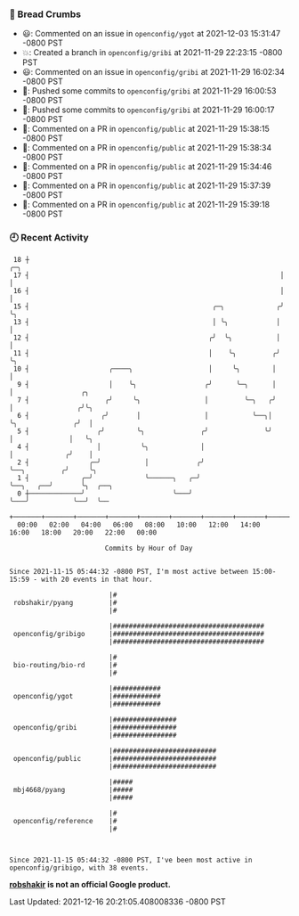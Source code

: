 ### 🍞 Bread Crumbs

 * 😃: Commented on an issue in `openconfig/ygot` at 2021-12-03 15:31:47 -0800 PST
 * 💥: Created a branch in `openconfig/gribi` at 2021-11-29 22:23:15 -0800 PST
 * 😃: Commented on an issue in `openconfig/gribi` at 2021-11-29 16:02:34 -0800 PST
 * 🚢: Pushed some commits to `openconfig/gribi` at 2021-11-29 16:00:53 -0800 PST
 * 🚢: Pushed some commits to `openconfig/gribi` at 2021-11-29 16:00:17 -0800 PST
 * 💬: Commented on a PR in  `openconfig/public` at 2021-11-29 15:38:15 -0800 PST
 * 💬: Commented on a PR in  `openconfig/public` at 2021-11-29 15:38:34 -0800 PST
 * 💬: Commented on a PR in  `openconfig/public` at 2021-11-29 15:34:46 -0800 PST
 * 💬: Commented on a PR in  `openconfig/public` at 2021-11-29 15:37:39 -0800 PST
 * 💬: Commented on a PR in  `openconfig/public` at 2021-11-29 15:39:18 -0800 PST

### 🕘 Recent Activity
```
 18 ┼                                                               ╭─╮
 17 ┤                                                               │ │
 16 ┤                                                               │ │
 15 ┤                                              ╭─╮             ╭╯ ╰╮
 13 ┤                                              │ ╰╮            │   │
 12 ┤                                             ╭╯  ╰╮           │   │
 11 ┤                                             │    ╰╮         ╭╯   ╰╮
 10 ┤                    ╭────╮                   │     ╰╮        │     │
  9 ┤                    │    ╰╮                 ╭╯      ╰─╮      │     │                 ╭╮
  7 ┤                   ╭╯     ╰╮                │         ╰─╮   ╭╯     │                ╭╯╰╮
  6 ┤                  ╭╯       │                │           ╰──╮│      ╰╮              ╭╯  │
  5 ┤                 ╭╯        ╰╮              ╭╯              ╰╯       │              │   ╰╮
  4 ┤                 │          ╰╮             │                        │             ╭╯    │
  2 ┤               ╭─╯           │            ╭╯                        ╰──╮         ╭╯     ╰╮
  1 ┤             ╭─╯             ╰──────╮   ╭─╯                            ╰──╮   ╭──╯       ╰╮  ╭──╮
  0 ┼─────────────╯                      ╰───╯                                 ╰───╯           ╰──╯  ╰──
    +───────+───────+───────+───────+───────+───────+───────+───────+───────+───────+───────+───────+────
  00:00   02:00   04:00   06:00   08:00   10:00   12:00   14:00   16:00   18:00   20:00   22:00   00:00   

						Commits by Hour of Day


Since 2021-11-15 05:44:32 -0800 PST, I'm most active between 15:00-15:59 - with 20 events in that hour.

```



```
                         |#
 robshakir/pyang         |#
                         |#

                         |######################################
 openconfig/gribigo      |######################################
                         |######################################

                         |#
 bio-routing/bio-rd      |#
                         |#

                         |############
 openconfig/ygot         |############
                         |############

                         |################
 openconfig/gribi        |################
                         |################

                         |##########################
 openconfig/public       |##########################
                         |##########################

                         |#####
 mbj4668/pyang           |#####
                         |#####

                         |#
 openconfig/reference    |#
                         |#



Since 2021-11-15 05:44:32 -0800 PST, I've been most active in openconfig/gribigo, with 38 events.

```
**[robshakir](mailto:robjs@google.com) is not an official Google product.**  


Last Updated: 2021-12-16 20:21:05.408008336 -0800 PST
